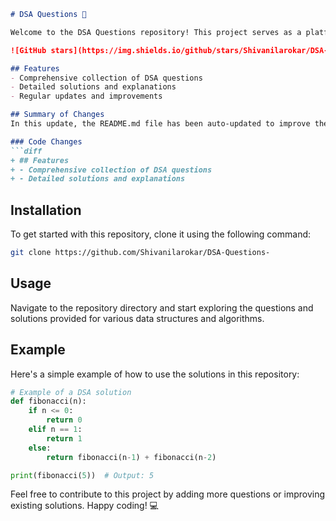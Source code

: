 ```markdown
# DSA Questions 🚀

Welcome to the DSA Questions repository! This project serves as a platform for developers and learners to practice and enhance their skills in Data Structures and Algorithms (DSA). This repository is designed to help you improve your understanding of various data structures and algorithms through a collection of questions and solutions.

![GitHub stars](https://img.shields.io/github/stars/Shivanilarokar/DSA-Questions-?style=social) ![Forks](https://img.shields.io/github/forks/Shivanilarokar/DSA-Questions-?style=social)

## Features
- Comprehensive collection of DSA questions
- Detailed solutions and explanations
- Regular updates and improvements

## Summary of Changes
In this update, the README.md file has been auto-updated to improve the clarity and structure of the document. The addition of a **Features** section helps in highlighting the key offerings of the repository, making it easier for users to understand the value of the project at a glance.

### Code Changes
```diff
+ ## Features
+ - Comprehensive collection of DSA questions
+ - Detailed solutions and explanations
```

## Installation
To get started with this repository, clone it using the following command:
```bash
git clone https://github.com/Shivanilarokar/DSA-Questions-
```

## Usage
Navigate to the repository directory and start exploring the questions and solutions provided for various data structures and algorithms.

## Example
Here's a simple example of how to use the solutions in this repository:

```python
# Example of a DSA solution
def fibonacci(n):
    if n <= 0:
        return 0
    elif n == 1:
        return 1
    else:
        return fibonacci(n-1) + fibonacci(n-2)

print(fibonacci(5))  # Output: 5
```

Feel free to contribute to this project by adding more questions or improving existing solutions. Happy coding! 💻
```